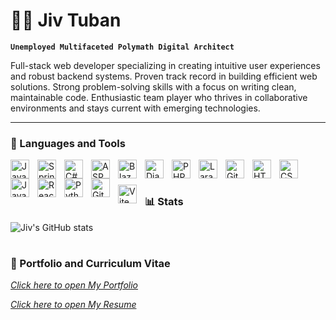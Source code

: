 # 🚴‍♂️ Jiv Tuban

**`Unemployed Multifaceted Polymath Digital Architect`**

Full-stack web developer specializing in creating intuitive user experiences and robust backend systems. Proven track record in building efficient web solutions. Strong problem-solving skills with a focus on writing clean, maintainable code. Enthusiastic team player who thrives in collaborative environments and stays current with emerging technologies.

<hr>

### 🧰 Languages and Tools


<img align="left" alt="Java" width="30px" style="padding-right:10px;" src="https://cdn.jsdelivr.net/gh/devicons/devicon/icons/java/java-original.svg"/>  
<img align="left" alt="Spring" width="30px" style="padding-right:10px;" src="https://cdn.jsdelivr.net/gh/devicons/devicon/icons/spring/spring-original.svg" />  
<img align="left" alt="C#" width="30px" style="padding-right:10px;" src="https://cdn.jsdelivr.net/gh/devicons/devicon/icons/csharp/csharp-original.svg" />  
<img align="left" alt="ASP.NET" width="30px" style="padding-right:10px;" src="https://cdn.jsdelivr.net/gh/devicons/devicon/icons/dotnetcore/dotnetcore-original.svg" />  
<img align="left" alt="Blazor" width="30px" style="padding-right:10px;" src="https://cdn.jsdelivr.net/gh/devicons/devicon/icons/blazor/blazor-original.svg" />  
<img align="left" alt="Django" width="30px" style="padding-right:10px;" src="https://cdn.jsdelivr.net/gh/devicons/devicon/icons/django/django-plain.svg" />  
<img align="left" alt="PHP" width="30px" style="padding-right:10px;" src="https://cdn.jsdelivr.net/gh/devicons/devicon/icons/php/php-original.svg" />  
<img align="left" alt="Laravel" width="30px" style="padding-right:10px;" src="https://cdn.jsdelivr.net/gh/devicons/devicon@latest/icons/laravel/laravel-original.svg" />  
<img align="left" alt="Git" width="30px" style="padding-right:10px;" src="https://cdn.jsdelivr.net/gh/devicons/devicon/icons/git/git-original.svg" />  
<img align="left" alt="HTML" width="30px" style="padding-right:10px;" src="https://cdn.jsdelivr.net/gh/devicons/devicon/icons/html5/html5-plain.svg" />  
<img align="left" alt="CSS" width="30px" style="padding-right:10px;" src="https://cdn.jsdelivr.net/gh/devicons/devicon/icons/css3/css3-plain.svg" />  
<img align="left" alt="JavaScript" width="30px" style="padding-right:10px;" src="https://cdn.jsdelivr.net/gh/devicons/devicon/icons/javascript/javascript-plain.svg" />  
<img align="left" alt="React" width="30px" style="padding-right:10px;" src="https://cdn.jsdelivr.net/gh/devicons/devicon/icons/react/react-original.svg" />  
<img align="left" alt="Python" width="30px" style="padding-right:10px;" src="https://cdn.jsdelivr.net/gh/devicons/devicon/icons/python/python-plain.svg" />  
<img align="left" alt="GitHub" width="30px" style="padding-right:10px;" src="https://cdn.jsdelivr.net/gh/devicons/devicon/icons/github/github-original.svg" />  
<img align="left" alt="Vite" width="30px" style="padding-right:10px; margin-top: 10px;" src="https://cdn.jsdelivr.net/gh/devicons/devicon@latest/icons/vitejs/vitejs-original.svg" />  
<br />  

#

### 📊 Stats

![Jiv's GitHub stats](https://github-readme-stats.vercel.app/api?username=jivstuban&show_icons=true&theme=gruvbox)

#
### 💼 Portfolio and Curriculum Vitae 

[*Click here to open My Portfolio*](https://jivstuban.me)

[*Click here to open My Resume*]([https://drive.google.com/file/d/1ZGC12GkLalDcdKqgBLGfbZY5LRJtmqXt/view?usp=drive_link](https://98mmn8mjed.us-east-1.awsapprunner.com/api/v1/file/download/6811088c76944c0024bb0729))


